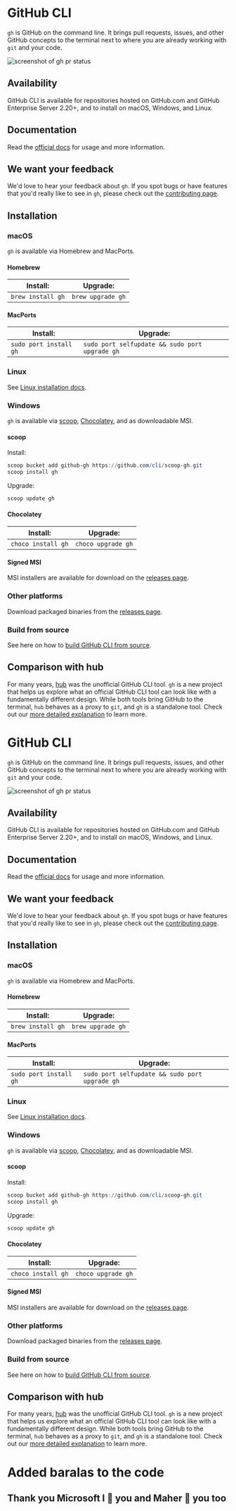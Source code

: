 # GitHub CLI

`gh` is GitHub on the command line. It brings pull requests, issues, and other GitHub concepts to the terminal next to where you are already working with `git` and your code.

![screenshot of gh pr status](https://user-images.githubusercontent.com/98482/84171218-327e7a80-aa40-11ea-8cd1-5177fc2d0e72.png)

## Availability

GitHub CLI is available for repositories hosted on GitHub.com and GitHub Enterprise Server 2.20+, and to install on macOS, Windows, and Linux. 


## Documentation

Read the [official docs][] for usage and more information.



## We want your feedback

We'd love to hear your feedback about `gh`. If you spot bugs or have features that you'd really like to see in `gh`, please check out the [contributing page][].



<!-- this anchor is linked to from elsewhere, so avoid renaming it -->
## Installation

### macOS

`gh` is available via Homebrew and MacPorts.

#### Homebrew

|Install:|Upgrade:|
|---|---|
|`brew install gh`|`brew upgrade gh`|

#### MacPorts

|Install:|Upgrade:|
|---|---|
|`sudo port install gh`|`sudo port selfupdate && sudo port upgrade gh`|



### Linux

See [Linux installation docs](/docs/install_linux.md).

### Windows

`gh` is available via [scoop][], [Chocolatey][], and as downloadable MSI.

#### scoop

Install:

```powershell
scoop bucket add github-gh https://github.com/cli/scoop-gh.git
scoop install gh
```

Upgrade:

```powershell
scoop update gh
```

#### Chocolatey

|Install:|Upgrade:|
|---|---|
|`choco install gh`|`choco upgrade gh`|


#### Signed MSI

MSI installers are available for download on the [releases page][].

### Other platforms

Download packaged binaries from the [releases page][].

### Build from source

See here on how to [build GitHub CLI from source][build from source].

## Comparison with hub

For many years, [hub][] was the unofficial GitHub CLI tool. `gh` is a new project that helps us explore
what an official GitHub CLI tool can look like with a fundamentally different design. While both
tools bring GitHub to the terminal, `hub` behaves as a proxy to `git`, and `gh` is a standalone
tool. Check out our [more detailed explanation][gh-vs-hub] to learn more.


[official docs]: https://cli.github.com/manual
[scoop]: https://scoop.sh
[Chocolatey]: https://chocolatey.org
[releases page]: https://github.com/cli/cli/releases/latest
[hub]: https://github.com/github/hub
[contributing page]: https://github.com/cli/cli/blob/trunk/.github/CONTRIBUTING.md
[gh-vs-hub]: /docs/gh-vs-hub.md
[build from source]: /docs/source.md


# GitHub CLI

`gh` is GitHub on the command line. It brings pull requests, issues, and other GitHub concepts to the terminal next to where you are already working with `git` and your code.

![screenshot of gh pr status](https://user-images.githubusercontent.com/98482/84171218-327e7a80-aa40-11ea-8cd1-5177fc2d0e72.png)

## Availability

GitHub CLI is available for repositories hosted on GitHub.com and GitHub Enterprise Server 2.20+, and to install on macOS, Windows, and Linux. 


## Documentation

Read the [official docs][] for usage and more information.



## We want your feedback

We'd love to hear your feedback about `gh`. If you spot bugs or have features that you'd really like to see in `gh`, please check out the [contributing page][].



<!-- this anchor is linked to from elsewhere, so avoid renaming it -->
## Installation

### macOS

`gh` is available via Homebrew and MacPorts.

#### Homebrew

|Install:|Upgrade:|
|---|---|
|`brew install gh`|`brew upgrade gh`|

#### MacPorts

|Install:|Upgrade:|
|---|---|
|`sudo port install gh`|`sudo port selfupdate && sudo port upgrade gh`|



### Linux

See [Linux installation docs](/docs/install_linux.md).

### Windows

`gh` is available via [scoop][], [Chocolatey][], and as downloadable MSI.

#### scoop

Install:

```powershell
scoop bucket add github-gh https://github.com/cli/scoop-gh.git
scoop install gh
```

Upgrade:

```powershell
scoop update gh
```

#### Chocolatey

|Install:|Upgrade:|
|---|---|
|`choco install gh`|`choco upgrade gh`|


#### Signed MSI

MSI installers are available for download on the [releases page][].

### Other platforms

Download packaged binaries from the [releases page][].

### Build from source

See here on how to [build GitHub CLI from source][build from source].

## Comparison with hub

For many years, [hub][] was the unofficial GitHub CLI tool. `gh` is a new project that helps us explore
what an official GitHub CLI tool can look like with a fundamentally different design. While both
tools bring GitHub to the terminal, `hub` behaves as a proxy to `git`, and `gh` is a standalone
tool. Check out our [more detailed explanation][gh-vs-hub] to learn more.


[official docs]: https://cli.github.com/manual
[scoop]: https://scoop.sh
[Chocolatey]: https://chocolatey.org
[releases page]: https://github.com/cli/cli/releases/latest
[hub]: https://github.com/github/hub
[contributing page]: https://github.com/cli/cli/blob/trunk/.github/CONTRIBUTING.md
[gh-vs-hub]: /docs/gh-vs-hub.md
[build from source]: /docs/source.md


# Added baralas to the code
## Thank you Microsoft I 💙 you and Maher 💙 you too 
